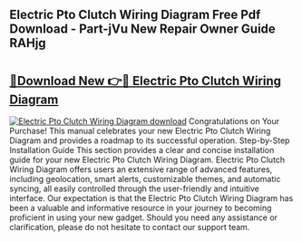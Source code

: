 ## Electric Pto Clutch Wiring Diagram Free Pdf Download - Part-jVu New Repair Owner Guide RAHjg

# <h2><a href="http://dfqhlzk.blite.top/?on=Electric+Pto+Clutch+Wiring+Diagram">🔗Download New 👉🔴 Electric Pto Clutch Wiring Diagram</a></h2>

[![Electric Pto Clutch Wiring Diagram download](https://i.imgur.com/lujVjoI.png)](http://dfqhlzk.blite.top/?on=Electric+Pto+Clutch+Wiring+Diagram)
Congratulations on Your Purchase! This manual celebrates your new Electric Pto Clutch Wiring Diagram and provides a roadmap to its successful operation. Step-by-Step Installation Guide This section provides a clear and concise installation guide for your new Electric Pto Clutch Wiring Diagram. Electric Pto Clutch Wiring Diagram offers users an extensive range of advanced features, including geolocation, smart alerts, customizable themes, and automatic syncing, all easily controlled through the user-friendly and intuitive interface. Our expectation is that the Electric Pto Clutch Wiring Diagram has been a valuable and informative resource in your journey to becoming proficient in using your new gadget. Should you need any assistance or clarification, please do not hesitate to contact our support team.
